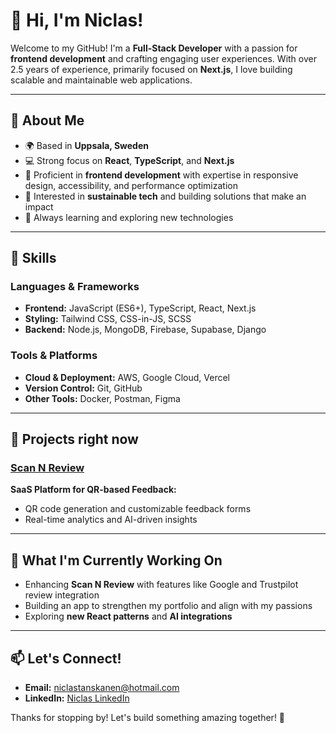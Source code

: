 # 👋 Hi, I'm Niclas!  

Welcome to my GitHub! I'm a **Full-Stack Developer** with a passion for **frontend development** and crafting engaging user experiences. With over 2.5 years of experience, primarily focused on **Next.js**, I love building scalable and maintainable web applications.  

---

## 🚀 About Me  
- 🌍 Based in **Uppsala, Sweden**  
- 💻 Strong focus on **React**, **TypeScript**, and **Next.js**  
- 🌟 Proficient in **frontend development** with expertise in responsive design, accessibility, and performance optimization  
- 🔎 Interested in **sustainable tech** and building solutions that make an impact  
- 🧠 Always learning and exploring new technologies  

---

## 🔧 Skills  

### Languages & Frameworks  
- **Frontend:** JavaScript (ES6+), TypeScript, React, Next.js  
- **Styling:** Tailwind CSS, CSS-in-JS, SCSS  
- **Backend:** Node.js, MongoDB, Firebase, Supabase, Django  

### Tools & Platforms  
- **Cloud & Deployment:** AWS, Google Cloud, Vercel  
- **Version Control:** Git, GitHub  
- **Other Tools:** Docker, Postman, Figma  

---

## 💼 Projects right now
### [Scan N Review](https://www.scannreview.com)  
**SaaS Platform for QR-based Feedback:**  
- QR code generation and customizable feedback forms  
- Real-time analytics and AI-driven insights  

---

## 🌱 What I'm Currently Working On  
- Enhancing **Scan N Review** with features like Google and Trustpilot review integration  
- Building an app to strengthen my portfolio and align with my passions  
- Exploring **new React patterns** and **AI integrations**  

---

## 📫 Let's Connect!  
- **Email:** niclastanskanen@hotmail.com
- **LinkedIn:** [Niclas LinkedIn](https://www.linkedin.com/in/niclastanskanen/)  

Thanks for stopping by! Let's build something amazing together! 🚀  

